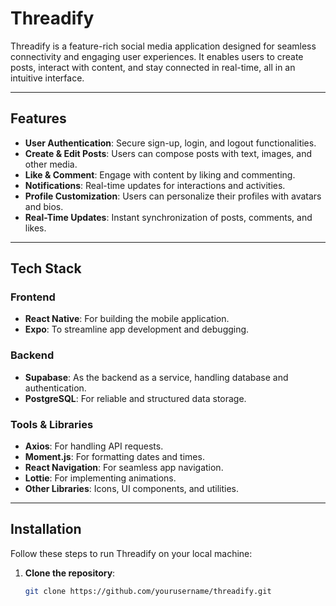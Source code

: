 # Threadify

Threadify is a feature-rich social media application designed for seamless connectivity and engaging user experiences. It enables users to create posts, interact with content, and stay connected in real-time, all in an intuitive interface.

---

## Features

- **User Authentication**: Secure sign-up, login, and logout functionalities.
- **Create & Edit Posts**: Users can compose posts with text, images, and other media.
- **Like & Comment**: Engage with content by liking and commenting.
- **Notifications**: Real-time updates for interactions and activities.
- **Profile Customization**: Users can personalize their profiles with avatars and bios.
- **Real-Time Updates**: Instant synchronization of posts, comments, and likes.

---

## Tech Stack

### Frontend
- **React Native**: For building the mobile application.
- **Expo**: To streamline app development and debugging.

### Backend
- **Supabase**: As the backend as a service, handling database and authentication.
- **PostgreSQL**: For reliable and structured data storage.

### Tools & Libraries
- **Axios**: For handling API requests.
- **Moment.js**: For formatting dates and times.
- **React Navigation**: For seamless app navigation.
- **Lottie**: For implementing animations.
- **Other Libraries**: Icons, UI components, and utilities.

---

## Installation

Follow these steps to run Threadify on your local machine:

1. **Clone the repository**:
   ```bash
   git clone https://github.com/yourusername/threadify.git

